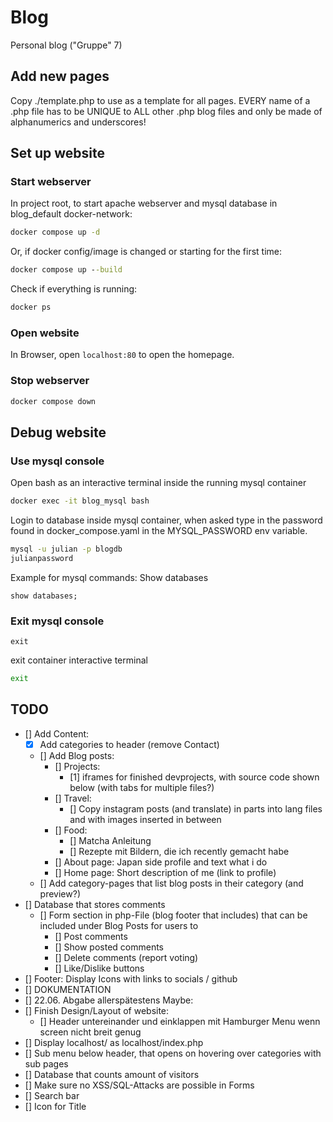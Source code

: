 # Blog
Personal blog ("Gruppe" 7)

## Add new pages
Copy ./template.php to use as a template for all pages. EVERY name of a .php file has to be UNIQUE to ALL other .php blog files and only be made of alphanumerics and underscores!

## Set up website
### Start webserver
In project root, to start apache webserver and mysql database in blog_default docker-network:
```cmd
docker compose up -d
```
Or, if docker config/image is changed or starting for the first time:
```cmd
docker compose up --build
```
Check if everything is running:
```cmd
docker ps
```
### Open website
In Browser, open `localhost:80` to open the homepage.
### Stop webserver
```cmd
docker compose down
```

## Debug website
### Use mysql console
Open bash as an interactive terminal inside the running mysql container
```cmd
docker exec -it blog_mysql bash
```
Login to database inside mysql container, when asked type in the password found in docker_compose.yaml in the MYSQL_PASSWORD env variable.
```bash
mysql -u julian -p blogdb
julianpassword
```
Example for mysql commands: Show databases
```mysql
show databases;
```
### Exit mysql console
```mysql
exit
```
exit container interactive terminal
```bash
exit
```

## TODO
- [] Add Content:
  - [x] Add categories to header (remove Contact)
  - [] Add Blog posts:
    - [] Projects:
      - [1] iframes for finished devprojects, with source code shown below (with tabs for multiple files?)
    - [] Travel:
      - [] Copy instagram posts (and translate) in parts into lang files and with images inserted in between
    - [] Food:
      - [] Matcha Anleitung
      - [] Rezepte mit Bildern, die ich recently gemacht habe
    - [] About page: Japan side profile and text what i do
    - [] Home page: Short description of me (link to profile)
  - [] Add category-pages that list blog posts in their category (and preview?)
- [] Database that stores comments
  - [] Form section in php-File (blog footer that includes) that can be included under Blog Posts for users to 
    - [] Post comments
    - [] Show posted comments
    - [] Delete comments (report voting)
    - [] Like/Dislike buttons
- [] Footer: Display Icons with links to socials / github
- [] DOKUMENTATION
- [] 22.06. Abgabe allerspätestens
Maybe:
- [] Finish Design/Layout of website:
  - [] Header untereinander und einklappen mit Hamburger Menu wenn screen nicht breit genug
- [] Display localhost/ as localhost/index.php
- [] Sub menu below header, that opens on hovering over categories with sub pages
- [] Database that counts amount of visitors
- [] Make sure no XSS/SQL-Attacks are possible in Forms
- [] Search bar
- [] Icon for Title